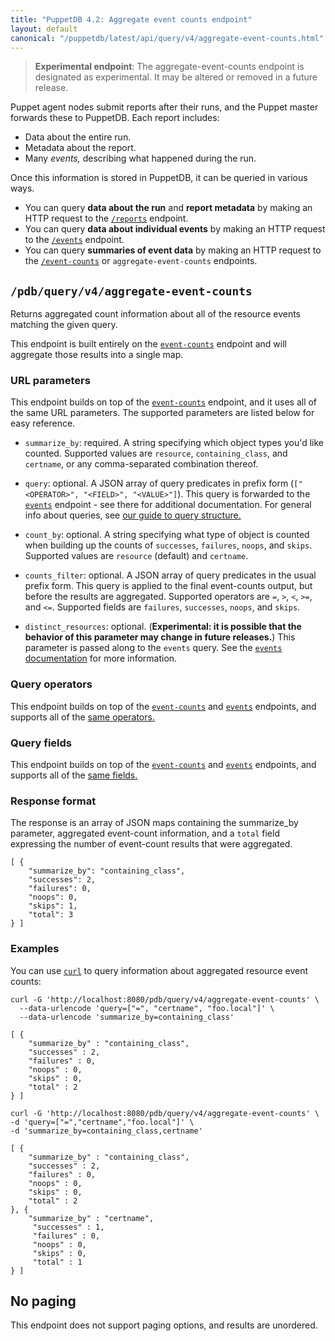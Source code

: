 ```yaml
---
title: "PuppetDB 4.2: Aggregate event counts endpoint"
layout: default
canonical: "/puppetdb/latest/api/query/v4/aggregate-event-counts.html"
---
```


[event-counts]: ./event-counts.html
[events]: ./events.html
[curl]: ../curl.html
[query]: ./query.html

> **Experimental endpoint**: The aggregate-event-counts endpoint is designated
> as experimental. It may be altered or removed in a future release.

Puppet agent nodes submit reports after their runs, and the Puppet master forwards these to PuppetDB. Each report includes:

* Data about the entire run.
* Metadata about the report.
* Many _events,_ describing what happened during the run.

Once this information is stored in PuppetDB, it can be queried in various ways.

* You can query **data about the run** and **report metadata** by making an HTTP request to the [`/reports`](./reports.html) endpoint.
* You can query **data about individual events** by making an HTTP request to the [`/events`][events] endpoint.
* You can query **summaries of event data** by making an HTTP request to the [`/event-counts`][event-counts] or `aggregate-event-counts` endpoints.

## `/pdb/query/v4/aggregate-event-counts`

Returns aggregated count information about all of the resource events matching the given query.

This endpoint is built entirely on the [`event-counts`][event-counts] endpoint and will aggregate those
results into a single map.

### URL parameters

This endpoint builds on top of the [`event-counts`][event-counts] endpoint, and it uses all of the same URL parameters. The supported parameters are listed below for easy reference.

* `summarize_by`: required. A string specifying which object types you'd like counted. Supported values are `resource`, `containing_class`, and `certname`, or any comma-separated combination thereof.

* `query`: optional. A JSON array of query predicates in prefix form (`["<OPERATOR>", "<FIELD>", "<VALUE>"]`). This query is forwarded to the [`events`][events] endpoint - see there for additional documentation. 
For general info about queries, see [our guide to query structure.][query]

* `count_by`: optional. A string specifying what type of object is counted when building up the counts of `successes`, `failures`, `noops`, and `skips`. Supported values are `resource` (default) and `certname`.

* `counts_filter`: optional. A JSON array of query predicates in the usual prefix form. This query is applied to the final event-counts output, but before the results are aggregated. Supported operators are `=`, `>`, `<`, `>=`, and `<=`. Supported fields are `failures`, `successes`, `noops`, and `skips`.

* `distinct_resources`: optional. (**Experimental: it is possible that the behavior
of this parameter may change in future releases.**) This parameter is passed along
to the `events` query. See the [`events` documentation][events] for more information.

### Query operators

This endpoint builds on top of the [`event-counts`][event-counts] and [`events`][events] endpoints, and supports all of the [same operators.](./events.html#query-operators)

### Query fields

This endpoint builds on top of the [`event-counts`][event-counts] and [`events`][events] endpoints, and supports all of the [same fields.](./events.html#query-fields)

### Response format

The response is an array of JSON maps containing the summarize_by parameter,
aggregated event-count information, and a `total` field expressing the number of
event-count results that were aggregated.

    [ {
        "summarize_by": "containing_class",
        "successes": 2,
        "failures": 0,
        "noops": 0,
        "skips": 1,
        "total": 3
    } ]

### Examples

You can use [`curl`][curl] to query information about aggregated resource event counts:

    curl -G 'http://localhost:8080/pdb/query/v4/aggregate-event-counts' \
      --data-urlencode 'query=["=", "certname", "foo.local"]' \
      --data-urlencode 'summarize_by=containing_class'

    [ {
        "summarize_by" : "containing_class",
        "successes" : 2,
        "failures" : 0,
        "noops" : 0,
        "skips" : 0,
        "total" : 2
    } ]

    curl -G 'http://localhost:8080/pdb/query/v4/aggregate-event-counts' \
    -d 'query=["=","certname","foo.local"]' \
    -d 'summarize_by=containing_class,certname'

    [ {
        "summarize_by" : "containing_class",
        "successes" : 2,
        "failures" : 0,
        "noops" : 0,
        "skips" : 0,
        "total" : 2
    }, {
        "summarize_by" : "certname",
         "successes" : 1,
         "failures" : 0,
         "noops" : 0,
         "skips" : 0,
         "total" : 1
    } ]

## No paging

This endpoint does not support paging options, and results are unordered.
